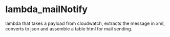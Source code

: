 # lambda_mailNotify
lambda that takes a payload from cloudwatch, extracts the message in xml, converts to json and assemble a table html for mail sending.
